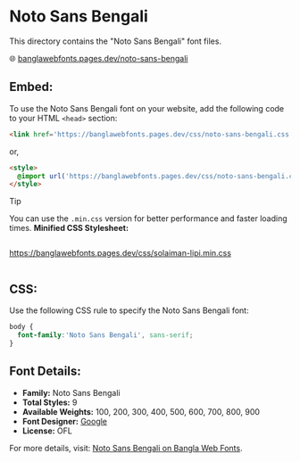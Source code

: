 # Noto Sans Bengali

This directory contains the "Noto Sans Bengali" font files.

🌐 [banglawebfonts.pages.dev/noto-sans-bengali](https://banglawebfonts.pages.dev/noto-sans-bengali/)

## Embed:
To use the Noto Sans Bengali font on your website, add the following code to your HTML `<head>` section:
```html
<link href='https://banglawebfonts.pages.dev/css/noto-sans-bengali.css' rel='stylesheet'>
```

or,
```html
<style>
  @import url('https://banglawebfonts.pages.dev/css/noto-sans-bengali.css');
</style>
```

> [!TIP]
> You can use the `.min.css` version for better performance and faster loading times.
> **Minified CSS Stylesheet:**  
> ```
>
  https://banglawebfonts.pages.dev/css/solaiman-lipi.min.css
> ```

## CSS:
Use the following CSS rule to specify the Noto Sans Bengali font:
```css
body {
  font-family:'Noto Sans Bengali', sans-serif;
}
```

## Font Details:
- **Family:** Noto Sans Bengali
- **Total Styles:** 9
- **Available Weights:** 100, 200, 300, 400, 500, 600, 700, 800, 900
- **Font Designer:** [Google](https://fonts.google.com/)
- **License:** OFL

For more details, visit: [Noto Sans Bengali on Bangla Web Fonts](https://banglawebfonts.pages.dev/noto-sans-bengali/#about).